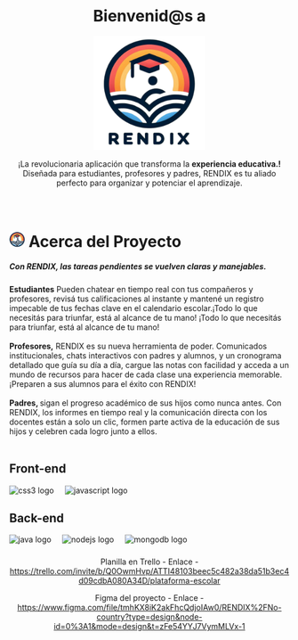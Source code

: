 <div>
<!-- PROJECT LOGO -->
<br />
  <div align='center'>
    <h1>Bienvenid@s a</h1>
    <a href="https://github.com/No-Country/c14-22-ft-java-react" target="_blank">
    <img src="./client/estudiantes_dashboard/img/img_logo.png" width="200px">
  </a>
<div>
  <p> ¡La revolucionaria aplicación que transforma la <strong> experiencia educativa.!</strong> <br>
    Diseñada para estudiantes, profesores y padres, RENDIX es tu aliado perfecto para organizar y potenciar el aprendizaje.</p>
</div>

###
<!-- ABOUT THE PROJECT -->
<div align="left">
<br>
<h1> 
<img src="./client/estudiantes_dashboard/img/img_logo2.png" width="28px">
Acerca del Proyecto
</h1>
<h5>Con RENDIX, las tareas pendientes se vuelven claras y manejables.</h5>
<b>Estudiantes</b> Pueden chatear en tiempo real con tus compañeros y profesores, revisá tus calificaciones al instante y mantené un registro impecable de tus fechas clave en el calendario escolar.¡Todo lo que necesitás para triunfar, está al alcance de tu mano!
¡Todo lo que necesitás para triunfar, está al alcance de tu mano!
<br><br>
<b>Profesores,</b> RENDIX es su nueva herramienta de poder. Comunicados institucionales, chats interactivos con padres y alumnos, y un cronograma detallado que guía su día a día, cargue las notas con facilidad y acceda a un mundo de recursos para hacer de cada clase una experiencia memorable. ¡Preparen a sus alumnos para el éxito con RENDIX!
<br><br>
<b>Padres, </b>sigan el progreso académico de sus hijos como nunca antes. Con RENDIX, los informes en tiempo real y la comunicación directa con los docentes están a solo un clic, formen parte activa de la educación de sus hijos y celebren cada logro junto a ellos.
  <br><br>
</div>

###
<h2 align="left">Front-end</h2>
<div align="left">
  <img src="https://img.shields.io/badge/CSS3-1572B6?logo=css3&logoColor=white&style=for-the-badge" height="40" alt="css3 logo"  />
  <img width="12" />
  <img src="https://img.shields.io/badge/JavaScript-F7DF1E?logo=javascript&logoColor=black&style=for-the-badge" height="40" alt="javascript logo"  />
</div>

###

<h2 align="left">Back-end</h2>
<div align="left">
  <img src="https://skillicons.dev/icons?i=java" height="40" alt="java logo"  />
  <img width="12" />
  <img src="https://img.shields.io/badge/Node.js-339933?logo=nodedotjs&logoColor=white&style=for-the-badge" height="40" alt="nodejs logo"  />
  <img width="12" />
  <img src="https://img.shields.io/badge/MongoDB-47A248?logo=mongodb&logoColor=white&style=for-the-badge" height="40" alt="mongodb logo"  />
</div>



###
Planilla en Trello - Enlace -
https://trello.com/invite/b/Q0OwmHvp/ATTI48103beec5c482a38da51b3ec4d09cdbA080A34D/plataforma-escolar

Figma del proyecto - Enlace -
https://www.figma.com/file/tmhKX8iK2akFhcQdjoIAw0/RENDIX%2FNo-country?type=design&node-id=0%3A1&mode=design&t=zFe54YYJ7VymMLVx-1


